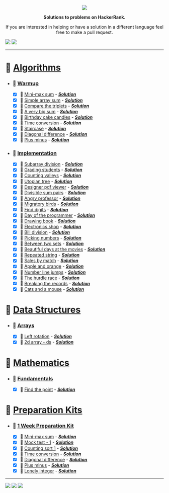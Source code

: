  
<p align="center">
	<a href="https://www.hackerrank.com/mo_shakib"><img src="https://i.imgur.com/B8eh8bv.png" ></a>
</p>
<p align="center">
   <b> Solutions to problems on HackerRank. </b>
</p>

<p align="center">
	If you are interested in helping or have a solution in a different language feel free to make a pull request.
</p>
<p align="left">
    <img src="https://img.shields.io/badge/Language-Python-orange.svg">
    <img src="https://wakatime.com/badge/user/8e02bfd3-85d8-4d9d-88df-fa983f91ff30/project/b82b047d-1e9b-4267-a6db-5430b5c24ed5.svg">
</p>
<hr>


# 📒 [Algorithms](1.%20Algorithms)
- ### 📁 [Warmup](1.%20Algorithms//1.%20Warmup)
	- [x] 📃 [Mini-max sum](https://www.hackerrank.com/challenges/mini-max-sum/problem?isFullScreen=true&h_r=next-challenge&h_v=zen&h_r=next-challenge&h_v=zen&h_r=next-challenge&h_v=zen&h_r=next-challenge&h_v=zen&h_r=next-challenge&h_v=zen&h_r=next-challenge&h_v=zen) - [___Solution___](1.%20Algorithms/1.%20Warmup/Mini-Max%20Sum.py)
	- [x] 📃 [Simple array sum](https://www.hackerrank.com/challenges/simple-array-sum/problem?isFullScreen=true) - [___Solution___](1.%20Algorithms/1.%20Warmup/Simple%20Array%20Sum.py)
	- [x] 📃 [Compare the triplets](https://www.hackerrank.com/challenges/compare-the-triplets/problem?isFullScreen=true&h_r=next-challenge&h_v=zen) - [___Solution___](1.%20Algorithms/1.%20Warmup/Compare%20the%20Triplets.py)
	- [x] 📃 [A very big sum](https://www.hackerrank.com/challenges/a-very-big-sum/problem?isFullScreen=true&h_r=next-challenge&h_v=zen&h_r=next-challenge&h_v=zen) - [___Solution___](1.%20Algorithms/1.%20Warmup/A%20Very%20Big%20Sum.py)
	- [x] 📃 [Birthday cake candles](https://www.hackerrank.com/challenges/birthday-cake-candles/problem?isFullScreen=true&h_r=next-challenge&h_v=zen&h_r=next-challenge&h_v=zen&h_r=next-challenge&h_v=zen&h_r=next-challenge&h_v=zen&h_r=next-challenge&h_v=zen&h_r=next-challenge&h_v=zen&h_r=next-challenge&h_v=zen) - [___Solution___](1.%20Algorithms/1.%20Warmup/Birthday%20Cake%20Candles.py)
	- [x] 📃 [Time conversion](https://www.hackerrank.com/challenges/time-conversion/problem?isFullScreen=true&h_r=next-challenge&h_v=zen) - [___Solution___](1.%20Algorithms/1.%20Warmup/Time%20Conversion.py)
	- [x] 📃 [Staircase](https://www.hackerrank.com/challenges/staircase/problem?isFullScreen=true&h_r=next-challenge&h_v=zen&h_r=next-challenge&h_v=zen&h_r=next-challenge&h_v=zen&h_r=next-challenge&h_v=zen&h_r=next-challenge&h_v=zen) - [___Solution___](1.%20Algorithms/1.%20Warmup/Staircase.py)
	- [x] 📃 [Diagonal difference](https://www.hackerrank.com/challenges/diagonal-difference/problem?isFullScreen=true&h_r=next-challenge&h_v=zen&h_r=next-challenge&h_v=zen&h_r=next-challenge&h_v=zen) - [___Solution___](1.%20Algorithms/1.%20Warmup/Diagonal%20Difference.py)
	- [x] 📃 [Plus minus](https://www.hackerrank.com/challenges/plus-minus/problem?isFullScreen=true&h_r=next-challenge&h_v=zen&h_r=next-challenge&h_v=zen&h_r=next-challenge&h_v=zen&h_r=next-challenge&h_v=zen) - [___Solution___](1.%20Algorithms/1.%20Warmup/Plus%20Minus.py)
- ### 📁 [Implementation](1.%20Algorithms//2.%20Implementation)
	- [x] 📃 [Subarray division](https://www.hackerrank.com/challenges/the-birthday-bar/problem?h_r=next-challenge&h_v=zen&h_r=next-challenge&h_v=zen) - [___Solution___](1.%20Algorithms/2.%20Implementation/Subarray%20Division.py)
	- [x] 📃 [Grading students](https://www.hackerrank.com/challenges/grading/problem?isFullScreen=false) - [___Solution___](1.%20Algorithms/2.%20Implementation/Grading%20Students.py)
	- [x] 📃 [Counting valleys](https://www.hackerrank.com/challenges/counting-valleys/problem?h_r=next-challenge&h_v=zen) - [___Solution___](1.%20Algorithms/2.%20Implementation/Counting%20Valleys.py)
	- [x] 📃 [Utopian tree](https://www.hackerrank.com/challenges/utopian-tree/problem?isFullScreen=false&h_r=next-challenge&h_v=zen) - [___Solution___](1.%20Algorithms/2.%20Implementation/Utopian%20Tree.py)
	- [x] 📃 [Designer pdf viewer](https://www.hackerrank.com/challenges/designer-pdf-viewer/problem?isFullScreen=false) - [___Solution___](1.%20Algorithms/2.%20Implementation/Designer%20PDF%20Viewer.py)
	- [x] 📃 [Divisible sum pairs](https://www.hackerrank.com/challenges/divisible-sum-pairs/problem?h_r=next-challenge&h_v=zen) - [___Solution___](1.%20Algorithms/2.%20Implementation/Divisible%20Sum%20Pairs.py)
	- [x] 📃 [Angry professor](https://www.hackerrank.com/challenges/angry-professor/problem?isFullScreen=false) - [___Solution___](1.%20Algorithms/2.%20Implementation/Angry%20Professor.py)
	- [x] 📃 [Migratory birds](https://www.hackerrank.com/challenges/migratory-birds/problem?h_r=next-challenge&h_v=zen&h_r=next-challenge&h_v=zen) - [___Solution___](1.%20Algorithms/2.%20Implementation/Migratory%20Birds.py)
	- [x] 📃 [Find digits](https://www.hackerrank.com/challenges/find-digits/problem?isFullScreen=false) - [___Solution___](1.%20Algorithms/2.%20Implementation/Find%20Digits.py)
	- [x] 📃 [Day of the programmer](https://www.hackerrank.com/challenges/day-of-the-programmer/problem?h_r=next-challenge&h_v=legacy) - [___Solution___](1.%20Algorithms/2.%20Implementation/Day%20of%20the%20Programmer.py)
	- [x] 📃 [Drawing book](https://www.hackerrank.com/challenges/drawing-book/problem?isFullScreen=false) - [___Solution___](1.%20Algorithms/2.%20Implementation/Drawing%20Book.py)
	- [x] 📃 [Electronics shop](https://www.hackerrank.com/challenges/electronics-shop/problem?h_r=next-challenge&h_v=zen) - [___Solution___](1.%20Algorithms/2.%20Implementation/Electronics%20Shop.py)
	- [x] 📃 [Bill division](hackerrank.com/challenges/bon-appetit/problem?isFullScreen=false) - [___Solution___](1.%20Algorithms/2.%20Implementation/Bill%20Division.py)
	- [x] 📃 [Picking numbers](https://www.hackerrank.com/challenges/picking-numbers/problem?isFullScreen=false) - [___Solution___](1.%20Algorithms/2.%20Implementation/Picking%20Numbers.py)
	- [x] 📃 [Between two sets](https://www.hackerrank.com/challenges/between-two-sets/problem?isFullScreen=false) - [___Solution___](1.%20Algorithms/2.%20Implementation/Between%20Two%20Sets.py)
	- [x] 📃 [Beautiful days at the movies](https://www.hackerrank.com/challenges/beautiful-days-at-the-movies/problem?isFullScreen=false&h_r=next-challenge&h_v=zen) - [___Solution___](1.%20Algorithms/2.%20Implementation/Beautiful%20Days%20at%20the%20Movies.py)
	- [x] 📃 [Repeated string](https://www.hackerrank.com/challenges/repeated-string/problem?isFullScreen=false) - [___Solution___](1.%20Algorithms/2.%20Implementation/Repeated%20String.py)
	- [x] 📃 [Sales by match](https://www.hackerrank.com/challenges/sock-merchant/problem?isFullScreen=true) - [___Solution___](1.%20Algorithms/2.%20Implementation/Sales%20by%20Match.py)
	- [x] 📃 [Apple and orange](https://www.hackerrank.com/challenges/apple-and-orange/problem?isFullScreen=false) - [___Solution___](1.%20Algorithms/2.%20Implementation/Apple%20and%20Orange.py)
	- [x] 📃 [Number line jumps](https://www.hackerrank.com/challenges/kangaroo/problem) - [___Solution___](1.%20Algorithms/2.%20Implementation/Number%20Line%20Jumps.py)
	- [x] 📃 [The hurdle race](https://www.hackerrank.com/challenges/the-hurdle-race/problem?isFullScreen=false) - [___Solution___](1.%20Algorithms/2.%20Implementation/The%20Hurdle%20Race.py)
	- [x] 📃 [Breaking the records](https://www.hackerrank.com/challenges/breaking-best-and-worst-records/problem?h_r=next-challenge&h_v=zen) - [___Solution___](1.%20Algorithms/2.%20Implementation/Breaking%20the%20Records.py)
	- [x] 📃 [Cats and a mouse](https://www.hackerrank.com/challenges/cats-and-a-mouse/problem?isFullScreen=true) - [___Solution___](1.%20Algorithms/2.%20Implementation/Cats%20and%20a%20Mouse.py)
# 📒 [Data Structures](2.%20Data%20Structures)
- ### 📁 [Arrays](2.%20Data%20Structures//1.%20Arrays)
	- [x] 📃 [Left rotation](https://www.hackerrank.com/challenges/array-left-rotation/problem?isFullScreen=true) - [___Solution___](2.%20Data%20Structures/1.%20Arrays/Left%20Rotation.py)
	- [x] 📃 [2d array - ds](https://www.hackerrank.com/challenges/2d-array/problem?isFullScreen=false) - [___Solution___](2.%20Data%20Structures/1.%20Arrays/2D%20Array%20-%20DS.py)
# 📒 [Mathematics](3.%20Mathematics)
- ### 📁 [Fundamentals](3.%20Mathematics//1.%20Fundamentals)
	- [x] 📃 [Find the point](https://www.hackerrank.com/challenges/find-point/problem) - [___Solution___](3.%20Mathematics/1.%20Fundamentals/Find%20the%20Point.py)
# 📒 [Preparation Kits](4.%20Preparation%20Kits)
- ### 📁 [1 Week Preparation Kit](4.%20Preparation%20Kits//1.%201%20Week%20Preparation%20Kit)
	- [x] 📃 [Mini-max sum](https://www.hackerrank.com/challenges/one-week-preparation-kit-mini-max-sum/problem?h_l=interview&isFullScreen=false&playlist_slugs%5B%5D=preparation-kits&playlist_slugs%5B%5D=one-week-preparation-kit&playlist_slugs%5B%5D=one-week-day-one&h_r=next-challenge&h_v=zen) - [___Solution___](4.%20Preparation%20Kits/1.%201%20Week%20Preparation%20Kit/Mini-Max%20Sum.py)
	- [x] 📃 [Mock test - 1](https://www.hackerrank.com/interview/preparation-kits/one-week-preparation-kit/one-week-day-one/challenges) - [___Solution___](4.%20Preparation%20Kits/1.%201%20Week%20Preparation%20Kit/Mock%20Test%20-%201.py)
	- [x] 📃 [Counting sort 1](https://www.hackerrank.com/challenges/one-week-preparation-kit-countingsort1/problem?h_l=interview&isFullScreen=false&playlist_slugs%5B%5D=preparation-kits&playlist_slugs%5B%5D=one-week-preparation-kit&playlist_slugs%5B%5D=one-week-day-two) - [___Solution___](4.%20Preparation%20Kits/1.%201%20Week%20Preparation%20Kit/Counting%20Sort%201.py)
	- [x] 📃 [Time conversion](https://www.hackerrank.com/challenges/one-week-preparation-kit-time-conversion/problem?h_l=interview&isFullScreen=false&playlist_slugs%5B%5D=preparation-kits&playlist_slugs%5B%5D=one-week-preparation-kit&playlist_slugs%5B%5D=one-week-day-one&h_r=next-challenge&h_v=zen&h_r=next-challenge&h_v=zen) - [___Solution___](4.%20Preparation%20Kits/1.%201%20Week%20Preparation%20Kit/Time%20Conversion.py)
	- [x] 📃 [Diagonal difference](https://www.hackerrank.com/challenges/one-week-preparation-kit-diagonal-difference/problem?h_l=interview&isFullScreen=false&playlist_slugs%5B%5D=preparation-kits&playlist_slugs%5B%5D=one-week-preparation-kit&playlist_slugs%5B%5D=one-week-day-two) - [___Solution___](4.%20Preparation%20Kits/1.%201%20Week%20Preparation%20Kit/Diagonal%20Difference.py)
	- [x] 📃 [Plus minus](https://www.hackerrank.com/challenges/one-week-preparation-kit-plus-minus/problem?h_l=interview&isFullScreen=false&playlist_slugs%5B%5D=preparation-kits&playlist_slugs%5B%5D=one-week-preparation-kit&playlist_slugs%5B%5D=one-week-day-one) - [___Solution___](4.%20Preparation%20Kits/1.%201%20Week%20Preparation%20Kit/Plus%20Minus.py)
	- [x] 📃 [Lonely integer](https://www.hackerrank.com/challenges/one-week-preparation-kit-lonely-integer/problem?h_l=interview&isFullScreen=false&playlist_slugs%5B%5D=preparation-kits&playlist_slugs%5B%5D=one-week-preparation-kit&playlist_slugs%5B%5D=one-week-day-two) - [___Solution___](4.%20Preparation%20Kits/1.%201%20Week%20Preparation%20Kit/Lonely%20Integer.py)

<hr><p align="left">
        <img src="https://img.shields.io/badge/Problems%20Solved-42-brightgreen.svg">
        <img src="https://img.shields.io/badge/Latest%20Update-13/10/2022-brightgreen.svg">
        <img src="https://github.com/Mo-Shakib/HackerRank/actions/workflows/README_automation.yml/badge.svg">    
        </p>